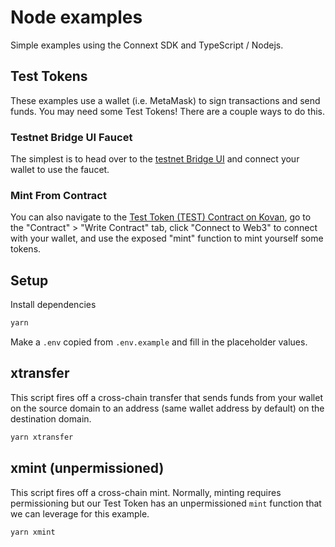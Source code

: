 # Node examples

Simple examples using the Connext SDK and TypeScript / Nodejs.

## Test Tokens

These examples use a wallet (i.e. MetaMask) to sign transactions and send funds. You may need some Test Tokens! There are a couple ways to do this.

### Testnet Bridge UI Faucet
The simplest is to head over to the [testnet Bridge UI](https://amarok-testnet.coinhippo.io/) and connect your wallet to use the faucet.

### Mint From Contract
You can also navigate to the [Test Token (TEST) Contract on Kovan](https://kovan.etherscan.io/address/0x3FFc03F05D1869f493c7dbf913E636C6280e0ff9#writeContract), go to the "Contract" > "Write Contract" tab, click "Connect to Web3" to connect with your wallet, and use the exposed "mint" function to mint yourself some tokens.

## Setup

Install dependencies

```bash
yarn
```

Make a `.env` copied from `.env.example` and fill in the placeholder values.

## xtransfer

This script fires off a cross-chain transfer that sends funds from your wallet on the source domain to an address (same wallet address by default) on the destination domain.

```bash
yarn xtransfer
```

## xmint (unpermissioned)

This script fires off a cross-chain mint. Normally, minting requires permissioning but our Test Token has an unpermissioned `mint` function that we can leverage for this example.

```bash
yarn xmint
```
